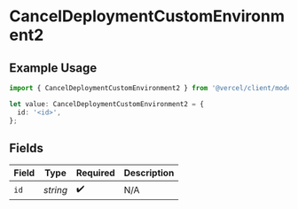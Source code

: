 # CancelDeploymentCustomEnvironment2

## Example Usage

```typescript
import { CancelDeploymentCustomEnvironment2 } from '@vercel/client/models/operations';

let value: CancelDeploymentCustomEnvironment2 = {
  id: '<id>',
};
```

## Fields

| Field | Type     | Required           | Description |
| ----- | -------- | ------------------ | ----------- |
| `id`  | _string_ | :heavy_check_mark: | N/A         |
